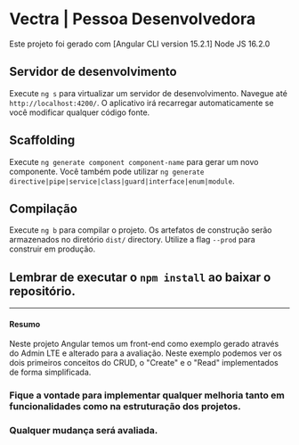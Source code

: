 # Vectra | Pessoa Desenvolvedora

Este projeto foi gerado com [Angular  CLI version 15.2.1]
Node JS 16.2.0

## Servidor de desenvolvimento

Execute `ng s` para virtualizar um servidor de desenvolvimento. Navegue até `http://localhost:4200/`. O aplicativo irá recarregar automaticamente se você modificar qualquer código fonte.

## Scaffolding

Execute `ng generate component component-name` para gerar um novo componente. Você também pode utilizar `ng generate directive|pipe|service|class|guard|interface|enum|module`.

## Compilação

Execute `ng b` para compilar o projeto. Os artefatos de construção serão armazenados no diretório `dist/` directory. Utilize a flag `--prod` para construir em produção.

## Lembrar de executar o `npm install` ao baixar o repositório.
___
#### Resumo
Neste projeto Angular temos um front-end como exemplo gerado através do Admin LTE e alterado para a avaliação. Neste exemplo podemos ver os dois primeiros conceitos do CRUD, o "Create" e o "Read" implementados de forma simplificada.


### Fique a vontade para implementar qualquer melhoria tanto em funcionalidades como na estruturação dos projetos. 
### Qualquer mudança será avaliada.

